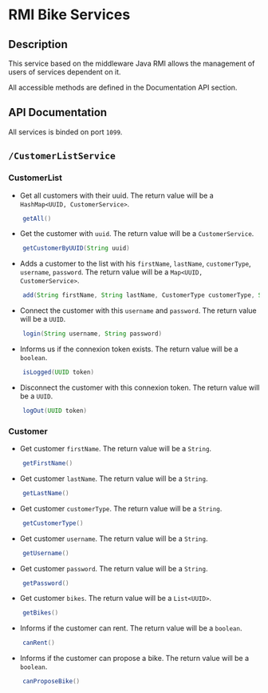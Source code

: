 # RMI Bike Services

## Description
This service based on the middleware Java RMI allows the management of users of services dependent on it.

All accessible methods are defined in the Documentation API section.

## API Documentation

All services is binded on port `1099`.

## `/CustomerListService`

### CustomerList

- Get all customers with their uuid. The return value will be a `HashMap<UUID, CustomerService>`.
```java
    getAll()
```

- Get the customer with `uuid`. The return value will be a `CustomerService`.
```java
    getCustomerByUUID(String uuid)
```

- Adds a customer to the list with his `firstName`, `lastName`, `customerType`, `username`, `password`. The return value will be a `Map<UUID, CustomerService>`.
```java
    add(String firstName, String lastName, CustomerType customerType, String username, String password)
```

- Connect the customer with this `username` and `password`. The return value will be a `UUID`.
```java
    login(String username, String password)
```

- Informs us if the connexion token exists. The return value will be a `boolean`.
```java
    isLogged(UUID token)
```

- Disconnect the customer with this connexion token. The return value will be a `UUID`.
```java
    logOut(UUID token)
```


### Customer

- Get customer `firstName`. The return value will be a `String`.
```java
    getFirstName()
```

- Get customer `lastName`. The return value will be a `String`.
```java
    getLastName()
```

- Get customer `customerType`. The return value will be a `String`.
```java
    getCustomerType()
```

- Get customer `username`. The return value will be a `String`.
```java
    getUsername()
```

- Get customer `password`. The return value will be a `String`.
```java
    getPassword()
```

- Get customer `bikes`. The return value will be a `List<UUID>`.
```java
    getBikes()
```

- Informs if the customer can rent. The return value will be a `boolean`.
```java
    canRent()
```

- Informs if the customer can propose a bike. The return value will be a `boolean`.
```java
    canProposeBike()
```
